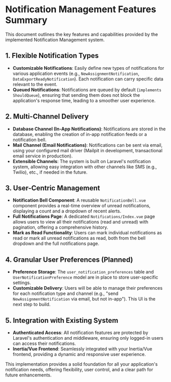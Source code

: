 # Notification Management Features Summary

This document outlines the key features and capabilities provided by the implemented Notification Management system.

## 1. Flexible Notification Types

*   **Customizable Notifications**: Easily define new types of notifications for various application events (e.g., `NewAssignmentNotification`, `DataExportReadyNotification`). Each notification can carry specific data relevant to the event.
*   **Queued Notifications**: Notifications are queued by default (`implements ShouldQueue`), ensuring that sending them does not block the application's response time, leading to a smoother user experience.

## 2. Multi-Channel Delivery

*   **Database Channel (In-App Notifications)**: Notifications are stored in the database, enabling the creation of in-app notification feeds or a notification bell.
*   **Mail Channel (Email Notifications)**: Notifications can be sent via email, using your configured mail driver (Mailpit in development, transactional email service in production).
*   **Extensible Channels**: The system is built on Laravel's notification system, allowing easy integration with other channels like SMS (e.g., Twilio), etc., if needed in the future.

## 3. User-Centric Management

*   **Notification Bell Component**: A reusable `NotificationBell.vue` component provides a real-time overview of unread notifications, displaying a count and a dropdown of recent alerts.
*   **Full Notifications Page**: A dedicated `Notifications/Index.vue` page allows users to view all their notifications (read and unread) with pagination, offering a comprehensive history.
*   **Mark as Read Functionality**: Users can mark individual notifications as read or mark all unread notifications as read, both from the bell dropdown and the full notifications page.

## 4. Granular User Preferences (Planned)

*   **Preference Storage**: The `user_notification_preferences` table and `UserNotificationPreference` model are in place to store user-specific settings.
*   **Customizable Delivery**: Users will be able to manage their preferences for each notification type and channel (e.g., "send `NewAssignmentNotification` via email, but not in-app"). This UI is the next step to build.

## 5. Integration with Existing System

*   **Authenticated Access**: All notification features are protected by Laravel's authentication and middleware, ensuring only logged-in users can access their notifications.
*   **Inertia/Vue Frontend**: Seamlessly integrated with your Inertia/Vue frontend, providing a dynamic and responsive user experience.

This implementation provides a solid foundation for all your application's notification needs, offering flexibility, user control, and a clear path for future enhancements.
